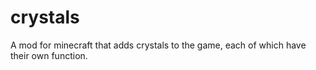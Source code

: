 # crystals
A mod for minecraft that adds crystals to the game, each of which have their own function.
